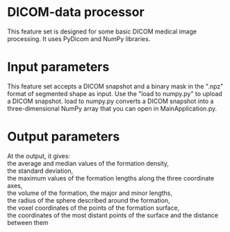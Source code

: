 # DICOM-data processor
This feature set is designed for some basic DICOM medical image processing. It uses PyDicom and NumPy libraries.      
# Input parameters   
This feature set accepts a DICOM snapshot and a binary mask in the ".npz" format of segmented shape as input.  Use the "load to numpy.py" to upload a DICOM snapshot.  load to numpy.py converts a DICOM snapshot into a three-dimensional NumPy array that you can open in MainApplication.py.   
# Output parameters   
At the output, it gives:   
the average and median values of the formation density,   
the standard deviation,   
the maximum values of the formation lengths along the three coordinate axes,    
the volume of the formation, the major and minor lengths,    
the radius of the sphere described around the formation,    
the voxel coordinates of the points of the formation surface,   
the coordinates of the most distant points of the surface and the distance between them   
